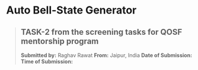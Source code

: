 # Auto Bell-State Generator

>## TASK-2 from the screening tasks for QOSF mentorship program
>**Submitted by:** Raghav Rawat
>**From:** Jaipur, India
**Date of Submission:** 
**Time of Submission:** 

